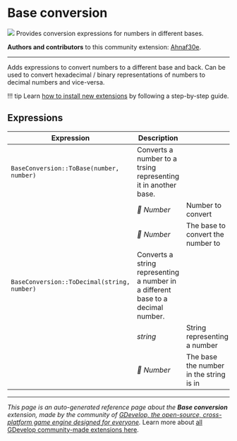 # Base conversion

<img src="https://resources.gdevelop-app.com/assets/Icons/hexadecimal.svg" class="extension-icon"></img>
Provides conversion expressions for numbers in different bases.

**Authors and contributors** to this community extension: [Ahnaf30e](https://gd.games/Ahnaf30e).

---

Adds expressions to convert numbers to a different base and back. Can be used to convert hexadecimal / binary representations of numbers to decimal numbers and vice-versa.

!!! tip
    Learn [how to install new extensions](/gdevelop5/extensions/search) by following a step-by-step guide.

## Expressions

| Expression | Description |  |
|-----|-----|-----|
| `BaseConversion::ToBase(number, number)` | Converts a number to a trsing representing it in another base. ||
| | _🔢 Number_ | Number to convert |
| | _🔢 Number_ | The base to convert the number to |
| `BaseConversion::ToDecimal(string, number)` | Converts a string representing a number in a different base to a decimal number. ||
| | _string_ | String representing a number |
| | _🔢 Number_ | The base the number in the string is in |

---

*This page is an auto-generated reference page about the **Base conversion** extension, made by the community of [GDevelop, the open-source, cross-platform game engine designed for everyone](https://gdevelop.io/).* Learn more about [all GDevelop community-made extensions here](/gdevelop5/extensions).